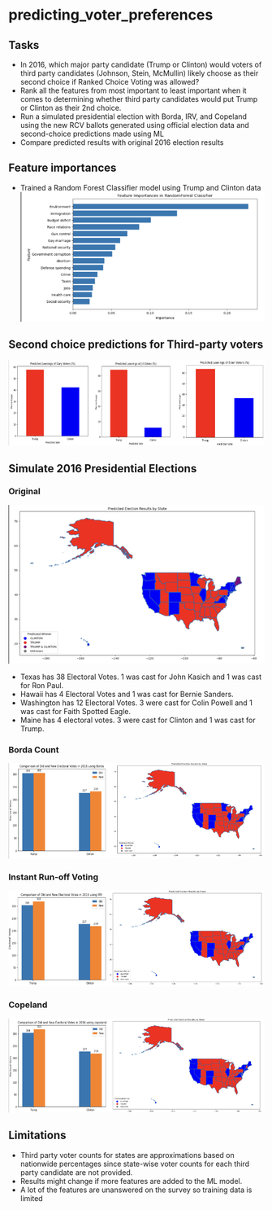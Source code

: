 # predicting_voter_preferences
 
## Tasks
* In 2016, which major party candidate (Trump or Clinton) would voters of third party candidates (Johnson, Stein, McMullin) likely choose as their second choice if Ranked Choice Voting was allowed?
* Rank all the features from most important to least important when it comes to determining whether third party candidates would put Trump or Clinton as their 2nd choice.
* Run a simulated presidential election with Borda, IRV, and Copeland using the new RCV ballots generated using official election data and second-choice predictions made using ML
* Compare predicted results with original 2016 election results

## Feature importances
* Trained a Random Forest Classifier model using Trump and Clinton data
![Alt text](image.png)

## Second choice predictions for Third-party voters
![Alt text](image-1.png)

## Simulate 2016 Presidential Elections
### Original
![Alt text](image-2.png)
* Texas has 38 Electoral Votes.  1 was cast for John Kasich and 1 was cast for Ron Paul. 		
* Hawaii has 4 Electoral Votes and 1 was cast for Bernie Sanders. 
* Washington has 12 Electoral Votes.  3 were cast for Colin Powell and 1 was cast for Faith Spotted Eagle.   
* Maine has 4 electoral votes. 3 were cast for Clinton and 1 was cast for Trump.

### Borda Count
![Alt text](image-3.png)

### Instant Run-off Voting
![Alt text](image-4.png)

### Copeland
![Alt text](image-5.png)

## Limitations
* Third party voter counts for states are approximations based on nationwide percentages since state-wise voter counts for each third party candidate are not provided.
* Results might change if more features are added to the ML model.
* A lot of the features are unanswered on the survey so training data is limited 
